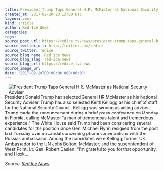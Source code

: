 ```yaml
---
title: President Trump Taps General H.R. McMaster as National Security Adviser
created_at: 2017-02-20 23:13:00 UTC
layout: post
kind: article
author: Red Ice News
categories: 
tags: 
source_post_url: https://redice.tv/news/president-trump-taps-general-h-r-mcmaster-as-national-security-adviser
source_twitter_url: http://twitter.com/redice
source_twitter: redice
source_blog_name: Red Ice News
source_blog_slug: red-ice-news
source_blog_url: https://redice.tv/news
source_image_url: 
date: '2017-02-20T00:00:00.000+00:00'
---
```

<img align="left" hspace="12" alt="President Trump Taps General H.R. McMaster as National Security Adviser" src="https://rdice.net/a/c/n/17/02210007-mcmaster.9cd7b47f.jpg"> President Donald Trump has selected General HR McMaster as his National Security Adviser. Trump has also selected Keith Kellogg as his chief of staff for the National Security Council. Kellogg was serving as acting adviser. Trump made the announcement during a brief press conference on Monday in Florida, calling McMaster “a man of tremendous talent and tremendous experience.” The White House said Trump had been considering several candidates for the position since Gen. Michael Flynn resigned from the post last Tuesday over a scandal concerning phone conversations with the Russian ambassador. Among the candidates were Kellogg; former US Ambassador to the UN John Bolton; McMaster; and the superintendent of West Point, Lt. Gen. Robert Caslen. “I'm grateful to you for that opportunity, and I look&#8230;<div class="">
    <i>Source: <a href="https://redice.tv/news">Red Ice News</a></i>
</div>
